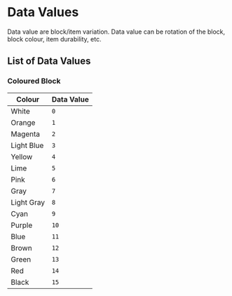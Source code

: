 # Data Values

Data value are block/item variation. Data value can be rotation of the block, block colour, item durability, etc.

## List of Data Values

### Coloured Block

Colour     | Data Value
-----------|-----------
White      | `0`
Orange     | `1`
Magenta    | `2`
Light Blue | `3`
Yellow     | `4`
Lime       | `5`
Pink       | `6`
Gray       | `7`
Light Gray | `8`
Cyan       | `9`
Purple     | `10`
Blue       | `11`
Brown      | `12`
Green      | `13`
Red        | `14`
Black      | `15`